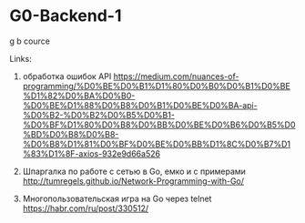 # G0-Backend-1
g b cource

Links: 
1) обработка ошибок API https://medium.com/nuances-of-programming/%D0%BE%D0%B1%D1%80%D0%B0%D0%B1%D0%BE%D1%82%D0%BA%D0%B0-%D0%BE%D1%88%D0%B8%D0%B1%D0%BE%D0%BA-api-%D0%B2-%D0%B2%D0%B5%D0%B1-%D0%BF%D1%80%D0%B8%D0%BB%D0%BE%D0%B6%D0%B5%D0%BD%D0%B8%D0%B8-%D0%B8%D1%81%D0%BF%D0%BE%D0%BB%D1%8C%D0%B7%D1%83%D1%8F-axios-932e9d66a526
2) Шпаргалка по работе с сетью в Go, емко и с примерами
http://tumregels.github.io/Network-Programming-with-Go/
 
3) Многопользовательская игра на Go через telnet
https://habr.com/ru/post/330512/

